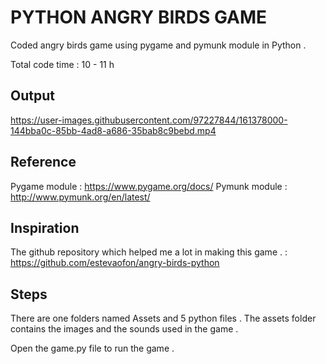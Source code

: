 # PYTHON ANGRY BIRDS GAME 

Coded angry birds game using pygame and pymunk module in Python .

Total code time : 10 - 11 h 

## Output 


https://user-images.githubusercontent.com/97227844/161378000-144bba0c-85bb-4ad8-a686-35bab8c9bebd.mp4


## Reference 

Pygame module : https://www.pygame.org/docs/
Pymunk module : http://www.pymunk.org/en/latest/

## Inspiration 

The github repository which helped me a lot in making this game . : https://github.com/estevaofon/angry-birds-python

## Steps 

There are one folders named Assets and 5 python files . The assets folder contains the images and the sounds used in the game . 

Open the game.py file to run the game . 

